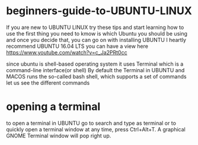 # beginners-guide-to-UBUNTU-LINUX
If you are new to UBUNTU LINUX try these tips and start learning how to use
the first thing you need to kmow is which Ubuntu you should be using and once you decide that, you can go on with installing UBUNTU
I heartly recommend UBUNTU 16.04 LTS you can have a view here https://www.youtube.com/watch?v=c_Ja2PRt0cc

since ubuntu is shell-based operating system it uses Terminal which is a command-line interface(or shell) By default the Terminal in UBUNTU and MACOS runs the so-called bash shell, which supports a set of commands let us see the different commands

# opening a terminal  
to open a terminal in UBUNTU go to search and type as terminal or to quickly open a terminal window at any time, press Ctrl+Alt+T. A graphical GNOME Terminal window will pop 
right up.





